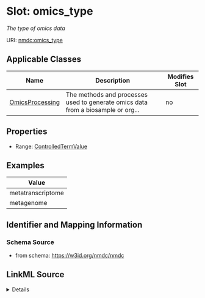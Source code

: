 # Slot: omics_type


_The type of omics data_



URI: [nmdc:omics_type](https://w3id.org/nmdc/omics_type)



<!-- no inheritance hierarchy -->




## Applicable Classes

| Name | Description | Modifies Slot |
| --- | --- | --- |
[OmicsProcessing](OmicsProcessing.md) | The methods and processes used to generate omics data from a biosample or org... |  no  |







## Properties

* Range: [ControlledTermValue](ControlledTermValue.md)






## Examples

| Value |
| --- |
| metatranscriptome |
| metagenome |

## Identifier and Mapping Information







### Schema Source


* from schema: https://w3id.org/nmdc/nmdc




## LinkML Source

<details>
```yaml
name: omics_type
description: The type of omics data
examples:
- value: metatranscriptome
- value: metagenome
from_schema: https://w3id.org/nmdc/nmdc
rank: 1000
domain: OmicsProcessing
alias: omics_type
domain_of:
- OmicsProcessing
range: ControlledTermValue

```
</details>